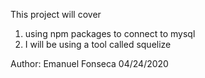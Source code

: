 This project will cover

1) using npm packages to connect to mysql 
2) I will be using a tool called squelize


Author: Emanuel Fonseca
04/24/2020
